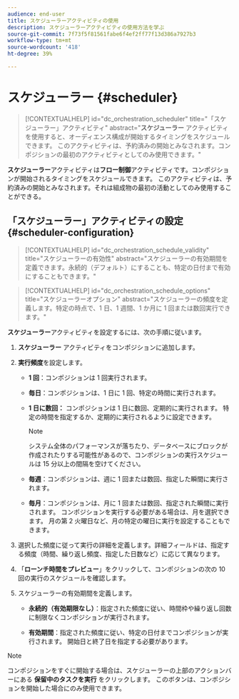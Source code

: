```yaml
---
audience: end-user
title: スケジューラーアクティビティの使用
description: スケジューラーアクティビティの使用方法を学ぶ
source-git-commit: 7f73f5f81561fabe6f4ef2ff77f13d386a7927b3
workflow-type: tm+mt
source-wordcount: '418'
ht-degree: 39%

---
```



# スケジューラー {#scheduler}

>[!CONTEXTUALHELP]
>id="dc_orchestration_scheduler"
>title="「スケジューラー」アクティビティ"
>abstract="**スケジューラー** アクティビティを使用すると、オーディエンス構成が開始するタイミングをスケジュールできます。 このアクティビティは、予約済みの開始とみなされます。コンポジションの最初のアクティビティとしてのみ使用できます。"

**スケジューラー**&#x200B;アクティビティは&#x200B;**フロー制御**&#x200B;アクティビティです。コンポジションが開始されるタイミングをスケジュールできます。 このアクティビティは、予約済みの開始とみなされます。それは組成物の最初の活動としてのみ使用することができる。

## 「スケジューラー」アクティビティの設定 {#scheduler-configuration}

>[!CONTEXTUALHELP]
>id="dc_orchestration_schedule_validity"
>title="スケジューラーの有効性"
>abstract="スケジューラーの有効期間を定義できます。永続的（デフォルト）にすることも、特定の日付まで有効にすることもできます。"

>[!CONTEXTUALHELP]
>id="dc_orchestration_schedule_options"
>title="スケジューラーオプション"
>abstract="スケジューラーの頻度を定義します。特定の時点で、1 日、1 週間、1 か月に 1 回または数回実行できます。"

**スケジューラー**&#x200B;アクティビティを設定するには、次の手順に従います。

1. **スケジューラー** アクティビティをコンポジションに追加します。

1. **実行頻度**&#x200B;を設定します。

   * **1 回**：コンポジションは 1 回実行されます。

   * **毎日**：コンポジションは、1 日に 1 回、特定の時間に実行されます。

   * **1 日に数回：** コンポジションは 1 日に数回、定期的に実行されます。 特定の時間を指定するか、定期的に実行されるように設定できます。

     >[!NOTE]
     >
     >システム全体のパフォーマンスが落ちたり、データベースにブロックが作成されたりする可能性があるので、コンポジションの実行スケジュールは 15 分以上の間隔を空けてください。

   * **毎週**：コンポジションは、週に 1 回または数回、指定した瞬間に実行されます。

   * **毎月**：コンポジションは、月に 1 回または数回、指定された瞬間に実行されます。 コンポジションを実行する必要がある場合は、月を選択できます。 月の第 2 火曜日など、月の特定の曜日に実行を設定することもできます。

1. 選択した頻度に従って実行の詳細を定義します。詳細フィールドは、指定する頻度（時間、繰り返し頻度、指定した日数など）に応じて異なります。

1. 「**ローンチ時間をプレビュー**」をクリックして、コンポジションの次の 10 回の実行のスケジュールを確認します。

1. スケジューラーの有効期間を定義します。

   * **永続的（有効期限なし）**：指定された頻度に従い、時間枠や繰り返し回数に制限なくコンポジションが実行されます。

   * **有効期間**：指定された頻度に従い、特定の日付までコンポジションが実行されます。 開始日と終了日を指定する必要があります。

>[!NOTE]
>
>コンポジションをすぐに開始する場合は、スケジューラーの上部のアクションバーにある **保留中のタスクを実行** をクリックします。 このボタンは、コンポジションを開始した場合にのみ使用できます。

<!--## Example{#scheduler-example}

In the following example, the activity is configured so that the composition runs several times a day at 9 and 12 AM, every day of the week from October 1st, 2023 to January 1st, 2024.-->

